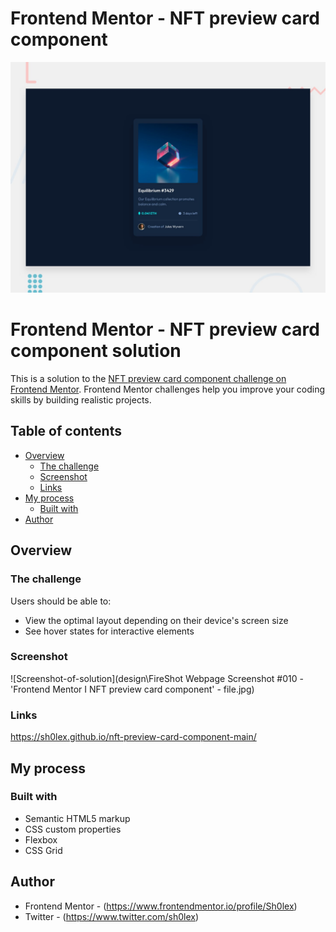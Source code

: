 # Frontend Mentor - NFT preview card component

![Design preview for the NFT preview card component coding challenge](./design/desktop-preview.jpg)

# Frontend Mentor - NFT preview card component solution

This is a solution to the [NFT preview card component challenge on Frontend Mentor](https://www.frontendmentor.io/challenges/nft-preview-card-component-SbdUL_w0U). Frontend Mentor challenges help you improve your coding skills by building realistic projects. 

## Table of contents

- [Overview](#overview)
  - [The challenge](#the-challenge)
  - [Screenshot](#screenshot)
  - [Links](#links)
- [My process](#my-process)
  - [Built with](#built-with)
- [Author](#author)

## Overview

### The challenge

Users should be able to:

- View the optimal layout depending on their device's screen size
- See hover states for interactive elements

### Screenshot

![Screenshot-of-solution](design\FireShot Webpage Screenshot #010 - 'Frontend Mentor I NFT preview card component' - file.jpg)

### Links
https://sh0lex.github.io/nft-preview-card-component-main/

## My process

### Built with

- Semantic HTML5 markup
- CSS custom properties
- Flexbox
- CSS Grid

## Author

- Frontend Mentor - (https://www.frontendmentor.io/profile/Sh0lex)
- Twitter - (https://www.twitter.com/sh0lex)

